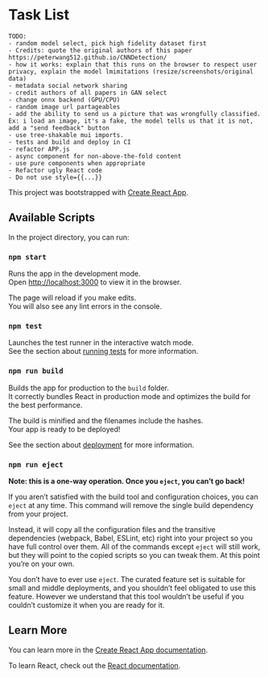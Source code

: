 # Task List

    TODO:
    - random model select, pick high fidelity dataset first
    - Credits: quote the original authors of this paper https://peterwang512.github.io/CNNDetection/
    - how it works: explain that this runs on the browser to respect user privacy, explain the model lmimitations (resize/screenshots/original data)
    - metadata social network sharing
    - credit authors of all papers in GAN select
    - change onnx backend (GPU/CPU) 
    - random image url partageables
    - add the ability to send us a picture that was wrongfully classified. Ex: i load an image, it's a fake, the model tells us that it is not, add a "send feedback" button
    - use tree-shakable mui imports. 
    - tests and build and deploy in CI
    - refactor APP.js
    - async component for non-above-the-fold content
    - use pure components when appropriate
    - Refactor ugly React code
    - Do not use style={{...}}


This project was bootstrapped with [Create React App](https://github.com/facebook/create-react-app).

## Available Scripts

In the project directory, you can run:

### `npm start`

Runs the app in the development mode.<br />
Open [http://localhost:3000](http://localhost:3000) to view it in the browser.

The page will reload if you make edits.<br />
You will also see any lint errors in the console.

### `npm test`

Launches the test runner in the interactive watch mode.<br />
See the section about [running tests](https://facebook.github.io/create-react-app/docs/running-tests) for more information.

### `npm run build`

Builds the app for production to the `build` folder.<br />
It correctly bundles React in production mode and optimizes the build for the best performance.

The build is minified and the filenames include the hashes.<br />
Your app is ready to be deployed!

See the section about [deployment](https://facebook.github.io/create-react-app/docs/deployment) for more information.

### `npm run eject`

**Note: this is a one-way operation. Once you `eject`, you can’t go back!**

If you aren’t satisfied with the build tool and configuration choices, you can `eject` at any time. This command will remove the single build dependency from your project.

Instead, it will copy all the configuration files and the transitive dependencies (webpack, Babel, ESLint, etc) right into your project so you have full control over them. All of the commands except `eject` will still work, but they will point to the copied scripts so you can tweak them. At this point you’re on your own.

You don’t have to ever use `eject`. The curated feature set is suitable for small and middle deployments, and you shouldn’t feel obligated to use this feature. However we understand that this tool wouldn’t be useful if you couldn’t customize it when you are ready for it.

## Learn More

You can learn more in the [Create React App documentation](https://facebook.github.io/create-react-app/docs/getting-started).

To learn React, check out the [React documentation](https://reactjs.org/).
